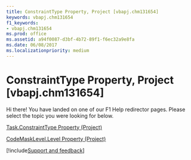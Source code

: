 ```yaml
---
title: ConstraintType Property, Project [vbapj.chm131654]
keywords: vbapj.chm131654
f1_keywords:
- vbapj.chm131654
ms.prod: office
ms.assetid: a94f0087-d3bf-4b72-89f1-f6ec32a9e8fa
ms.date: 06/08/2017
ms.localizationpriority: medium
---
```



# ConstraintType Property, Project [vbapj.chm131654]

Hi there! You have landed on one of our F1 Help redirector pages. Please select the topic you were looking for below.

[Task.ConstraintType Property (Project)](https://msdn.microsoft.com/library/cdcd6a0d-a996-646d-130e-1a5ed2c93705%28Office.15%29.aspx)

[CodeMaskLevel.Level Property (Project)](https://msdn.microsoft.com/library/aa8319cb-8199-c695-fd73-aef81708619f%28Office.15%29.aspx)

[!include[Support and feedback](~/includes/feedback-boilerplate.md)]